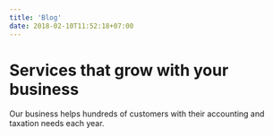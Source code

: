```yaml
---
title: 'Blog'
date: 2018-02-10T11:52:18+07:00
---
```


# Services that grow with your business

Our business helps hundreds of customers with their accounting and taxation needs each year.
